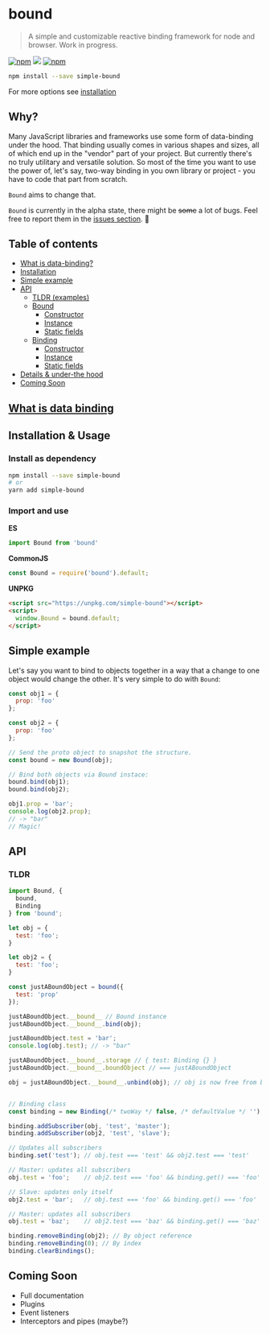 # bound
> A simple and customizable reactive binding framework for node and browser. Work in progress.

[![npm](https://img.shields.io/npm/v/simple-bound.svg?style=flat-square)](https://www.npmjs.com/package/simple-bound)
[![](https://img.shields.io/badge/github-repo-lightgray.svg?style=flat-square)](https://github.com/KazanExpress/bound)
[![npm](https://img.shields.io/npm/dt/simple-bound.svg?style=flat-square)](https://www.npmjs.com/package/simple-bound)

```bash
npm install --save simple-bound
```
For more options see [installation](#installation)

## Why?

Many JavaScript libraries and frameworks use some form of data-binding under the hood. That binding usually comes in various shapes and sizes, all of which end up in the "vendor" part of your project. But currently there's no truly utilitary and versatile solution. So most of the time you want to use the power of, let's say, two-way binding in you own library or project - you have to code that part from scratch.

`Bound` aims to change that.

`Bound` is currently in the alpha state, there might be ~~some~~ a lot of bugs. Feel free to report them in the [issues section](https://github.com/KazanExpress/bound/issues/new). 🙂


## Table of contents

- [What is data-binding?](#what-is-data-binding)
- [Installation](#installation)
- [Simple example](#simple-example)
- [API](#api)
  - [TLDR (examples)](#tldr)
  - [Bound](#bound)
    - [Constructor](#constructor)
    - [Instance](#bound-instance)
    - [Static fields](#static-fields)
  - [Binding](#binding)
    - [Constructor](#constructor)
    - [Instance](#bound-instance)
    - [Static fields](#static-fields)
- [Details & under-the hood](#details)
- [Coming Soon](#coming-soon)


## [What is data binding](https://www.wintellect.com/data-binding-pure-javascript/)

## Installation & Usage

### Install as dependency

```bash
npm install --save simple-bound
# or
yarn add simple-bound
```

### Import and use

**ES**
```js
import Bound from 'bound'
```

**CommonJS**
```js
const Bound = require('bound').default;
```

**UNPKG**
```html
<script src="https://unpkg.com/simple-bound"></script>
<script>
  window.Bound = bound.default;
</script>
```

## Simple example

Let's say you want to bind to objects together in a way that a change to one object would change the other. It's very simple to do with `Bound`:

```js
const obj1 = {
  prop: 'foo'
};

const obj2 = {
  prop: 'foo'
};

// Send the proto object to snapshot the structure.
const bound = new Bound(obj);

// Bind both objects via Bound instace:
bound.bind(obj1);
bound.bind(obj2);

obj1.prop = 'bar';
console.log(obj2.prop);
// -> "bar"
// Magic!
```

## API

### TLDR

<!-- <details><summary>Click to expand</summary> -->

```js
import Bound, {
  bound,
  Binding
} from 'bound';

let obj = {
  test: 'foo';
}

let obj2 = {
  test: 'foo';
}

const justABoundObject = bound({
  test: 'prop'
});

justABoundObject.__bound__ // Bound instance
justABoundObject.__bound__.bind(obj);

justABoundObject.test = 'bar';
console.log(obj.test); // -> "bar"

justABoundObject.__bound__.storage // { test: Binding {} }
justABoundObject.__bound__.boundObject // === justABoundObject

obj = justABoundObject.__bound__.unbind(obj); // obj is now free from bindings


// Binding class
const binding = new Binding(/* twoWay */ false, /* defaultValue */ '');

binding.addSubscriber(obj, 'test', 'master');
binding.addSubscriber(obj2, 'test', 'slave');

// Updates all subscribers
binding.set('test'); // obj.test === 'test' && obj2.test === 'test'

// Master: updates all subscribers
obj.test = 'foo';    // obj2.test === 'foo' && binding.get() === 'foo'

// Slave: updates only itself
obj2.test = 'bar';   // obj.test === 'foo' && binding.get() === 'foo'

// Master: updates all subscribers
obj.test = 'baz';    // obj2.test === 'baz' && binding.get() === 'baz'

binding.removeBinding(obj2); // By object reference
binding.removeBinding(0); // By index
binding.clearBindings();
```

<!-- </details> -->

## Coming Soon

  - Full documentation
  - Plugins
  - Event listeners
  - Interceptors and pipes (maybe?)
